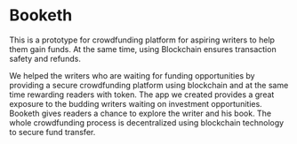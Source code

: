 # Booketh
This is a prototype for crowdfunding platform for aspiring writers to help them gain funds. At the same time, using Blockchain ensures transaction safety and refunds.

We helped the writers who are waiting for funding opportunities by providing a secure crowdfunding platform using blockchain and at the same time rewarding readers with token. The app we created provides a great exposure to the budding writers waiting on investment opportunities. Booketh gives readers a chance to explore the writer and his book. The whole crowdfunding process is decentralized using blockchain technology to secure fund transfer.
